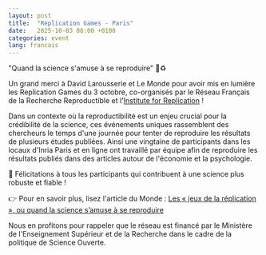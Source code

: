 ```yaml
---
layout: post
title:  "Replication Games - Paris"
date:   2025-10-03 08:00 +0100
categories: event
lang: francais
---
```



"Quand la science s'amuse à se reproduire" 🔬♻️

Un grand merci à David Larousserie et Le Monde pour avoir mis en lumière les Replication Games du 3 octobre, co-organisés par le Réseau Français de la Recherche Reproductible et l'[Institute for Replication](https://i4replication.org/games.html) !

Dans un contexte où la reproductibilité est un enjeu crucial pour la crédibilité de la science, ces événements uniques rassemblent des chercheurs le temps d'une journée pour tenter de reproduire les résultats de plusieurs études publiées.
Ainsi une vingtaine de participants dans les locaux d'Inria Paris et en ligne ont travaillé par équipe afin de reproduire les résultats publiés dans des articles autour de l'économie et la psychologie. 

👏 Félicitations à tous les participants qui contribuent à une science plus robuste et fiable !

👉 Pour en savoir plus, lisez l'article du Monde : 
[Les « jeux de la réplication », ou quand la science s’amuse à se reproduire](https://www.lemonde.fr/sciences/article/2025/10/16/les-jeux-de-la-replication-ou-quand-la-science-s-amuse-a-se-reproduire_6647099_1650684.html)

Nous en profitons pour rappeler que le réseau est financé par le Ministère de l'Enseignement Supérieur et de la Recherche dans le cadre de la politique de Science Ouverte.
